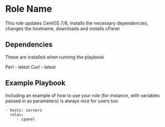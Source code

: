 Role Name
=========

This role updates CentOS 7/8, installs the necessary dependencies, changes the hostname, downloads and installs cPanel


Dependencies
------------

These are installed when running the playbook

Perl - latest
Curl - latest

Example Playbook
----------------

Including an example of how to use your role (for instance, with variables passed in as parameters) is always nice for users too:

    - hosts: servers
      roles:
         - cpanel
